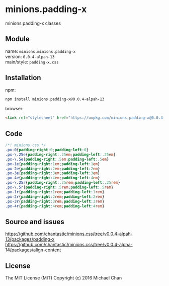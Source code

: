 # minions.padding-x
minions padding-x classes

## Module
name: `minions.minions.padding-x`  
version: `0.0.4-alpah-13`  
main/style: `padding-x.css`  

## Installation
npm:
```bash
npm install minions.padding-x@0.0.4-alpah-13
```

browser:
```html
<link rel="stylesheet" href="https://unpkg.com/minions.padding-x@0.0.4-alpah-13" />
```

## Code
```css
/*! minions.css */
.px-0{padding-right:0;padding-left:0}
.px-\.25e{padding-right:.25em;padding-left:.25em}
.px-\.5e{padding-right:.5em;padding-left:.5em}
.px-1e{padding-right:1em;padding-left:1em}
.px-2e{padding-right:2em;padding-left:2em}
.px-3e{padding-right:3em;padding-left:3em}
.px-4e{padding-right:4em;padding-left:4em}
.px-\.25r{padding-right:.25rem;padding-left:.25rem}
.px-\.5r{padding-right:.5rem;padding-left:.5rem}
.px-1r{padding-right:1rem;padding-left:1rem}
.px-2r{padding-right:2rem;padding-left:2rem}
.px-3r{padding-right:3rem;padding-left:3rem}
.px-4r{padding-right:4rem;padding-left:4rem}

```

## Source and issues

https://github.com/chantastic/minions.css/tree/v0.0.4-alpah-13/packages/padding-x
https://github.com/chantastic/minions.css/tree/v0.0.4-alpha-14/packages/align-content

## License

The MIT License (MIT)
Copyright (c) 2016 Michael Chan